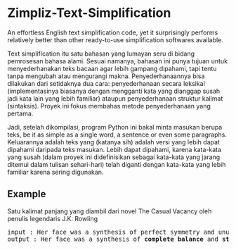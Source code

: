 # Zimpliz-Text-Simplification
An effortless English text simplification code, yet it surprisingly performs relatively better than other ready-to-use simplification softwares available.

Text simplification itu satu bahasan yang lumayan seru di bidang pemrosesan bahasa alami. Sesuai namanya, bahasan ini punya tujuan untuk menyederhanakan teks bacaan agar lebih gampang dipahami, tapi tentu tanpa mengubah atau mengurangi makna. Penyederhanaannya bisa dilakukan dari setidaknya dua cara: penyederhanaan secara leksikal (implementasinya biasanya dengan mengganti kata yang dianggap susah jadi kata lain yang lebih familiar) ataupun penyederhanaan struktur kalimat (sintaksis). Proyek ini fokus membahas metode penyederhanaan yang pertama.

Jadi, setelah dikompilasi, program Python ini bakal minta masukan berupa teks, be it as simple as a single word, a sentence or even some paragraphs. Keluarannya adalah teks yang (katanya sih) adalah versi yang lebih dapat dipahami daripada teks masukan. Lebih dapat dipahami, karena kata-kata yang susah (dalam proyek ini didefinisikan sebagai kata-kata yang jarang ditemui dalam tulisan sehari-hari) telah diganti dengan kata-kata yang lebih familiar karena sering digunakan.

## Example
Satu kalimat panjang yang diambil dari novel The Casual Vacancy oleh penulis legendaris J.K. Rowling
<pre>
input : Her face was a synthesis of perfect symmetry and unusual proportion; he could have gazed at it for hours, trying to locate the source of its fascination.
output : Her face was a synthesis of <b>complete balance</b> and <b>strange balance</b>; he could have <b>stare</b> at it for hours, trying to <b>place</b> the <b>beginning</b> of its fascination.
</pre>
